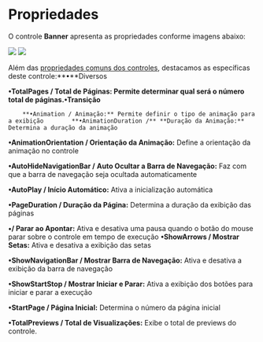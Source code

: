 # Propriedades

O controle **Banner** apresenta as propriedades conforme imagens abaixo:

![](http://www.gvinci.com.br/manual/banner_1.zoom80.png)   ![](http://www.gvinci.com.br/manual/banner_2.zoom80.png)

Além das [propriedades comuns dos controles](http://www.gvinci.com.br/manual/propriedades_comuns_de_control.htm), destacamos as específicas deste controle:**•**Diversos

**•**TotalPages / Total de Páginas: Permite determinar qual será o número total de páginas.**•Transição**  


        **•Animation / Animação:** Permite definir o tipo de animação para a exibição        **•AnimationDuration /** **Duração da Animação:** Determina a duração da animação

**•AnimationOrientation / Orientação da Animação:** Define a orientação da animação no controle

**•AutoHideNavigationBar /** **Auto Ocultar a Barra de Navegação:** Faz com que a barra de navegação seja ocultada automaticamente

**•AutoPlay / Início Automático:** Ativa a inicialização automática

**•PageDuration / Duração da Página:** Determina a duração da exibição das páginas

**•/ Parar ao Apontar:** Ativa e desativa uma pausa quando o botão do mouse parar sobre o controle em tempo de execução        **•ShowArrows / Mostrar Setas:** Ativa e desativa a exibição das setas

**•ShowNavigationBar / Mostrar Barra de Navegação:** Ativa e desativa a exibição da barra de navegação

**•ShowStartStop / Mostrar Iniciar e Parar:** Ativa a exibição dos botões para iniciar e parar a execução

**•StartPage / Página Inicial:** Determina o número da página inicial

**•TotalPreviews / Total de Visualizações:** Exibe o total de previews do controle.

